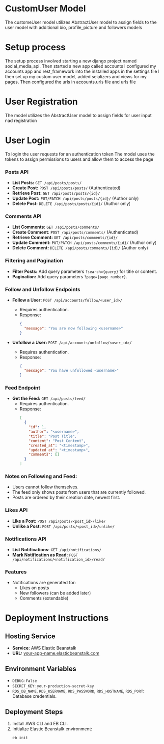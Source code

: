 # CustomUser Model
The customeUser model utilizes AbstractUser model to assign fields to the user model with additional bio, profile_picture and followers models

# Setup process
The setup process involved starting a new django project named social_media_api.
Then started a new app called accounts
I configured my accounts app and rest_framework into the installed apps in the settings file
I then set up my custom user model, added seializers and views for my pages.
Then configured the urls in accounts.urls file and urls file

# User Registration
The model utilizes the AbstractUser model to assign fields for user input nad registration

# User Login
To login the user requests for an authentication token
The model uses the tokens to assign permissions to users and allow them to access the page

### Posts API
- **List Posts:** `GET /api/posts/posts/`
- **Create Post:** `POST /api/posts/posts/` (Authenticated)
- **Retrieve Post:** `GET /api/posts/posts/{id}/`
- **Update Post:** `PUT/PATCH /api/posts/posts/{id}/` (Author only)
- **Delete Post:** `DELETE /api/posts/posts/{id}/` (Author only)

### Comments API
- **List Comments:** `GET /api/posts/comments/`
- **Create Comment:** `POST /api/posts/comments/` (Authenticated)
- **Retrieve Comment:** `GET /api/posts/comments/{id}/`
- **Update Comment:** `PUT/PATCH /api/posts/comments/{id}/` (Author only)
- **Delete Comment:** `DELETE /api/posts/comments/{id}/` (Author only)

### Filtering and Pagination
- **Filter Posts:** Add query parameters `?search={query}` for title or content.
- **Pagination:** Add query parameters `?page={page_number}`.

### Follow and Unfollow Endpoints
- **Follow a User:** `POST /api/accounts/follow/<user_id>/`
  - Requires authentication.
  - Response:
    ```json
    {
      "message": "You are now following <username>"
    }
    ```

- **Unfollow a User:** `POST /api/accounts/unfollow/<user_id>/`
  - Requires authentication.
  - Response:
    ```json
    {
      "message": "You have unfollowed <username>"
    }
    ```

### Feed Endpoint
- **Get the Feed:** `GET /api/posts/feed/`
  - Requires authentication.
  - Response:
    ```json
    [
      {
        "id": 1,
        "author": "<username>",
        "title": "Post Title",
        "content": "Post Content",
        "created_at": "<timestamp>",
        "updated_at": "<timestamp>",
        "comments": []
      }
    ]
    ```

### Notes on Following and Feed:
- Users cannot follow themselves.
- The feed only shows posts from users that are currently followed.
- Posts are ordered by their creation date, newest first.

### Likes API
- **Like a Post:** `POST /api/posts/<post_id>/like/`
- **Unlike a Post:** `POST /api/posts/<post_id>/unlike/`

### Notifications API
- **List Notifications:** `GET /api/notifications/`
- **Mark Notification as Read:** `POST /api/notifications/<notification_id>/read/`

### Features
- Notifications are generated for:
  - Likes on posts
  - New followers (can be added later)
  - Comments (extendable)

# Deployment Instructions

## Hosting Service
- **Service:** AWS Elastic Beanstalk
- **URL:** [your-app-name.elasticbeanstalk.com](http://your-app-name.elasticbeanstalk.com)

## Environment Variables
- `DEBUG`: `False`
- `SECRET_KEY`: `your-production-secret-key`
- `RDS_DB_NAME`, `RDS_USERNAME`, `RDS_PASSWORD`, `RDS_HOSTNAME`, `RDS_PORT`: Database credentials.

## Deployment Steps
1. Install AWS CLI and EB CLI.
2. Initialize Elastic Beanstalk environment:
   ```bash
   eb init
